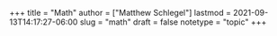 +++
title = "Math"
author = ["Matthew Schlegel"]
lastmod = 2021-09-13T14:17:27-06:00
slug = "math"
draft = false
notetype = "topic"
+++
